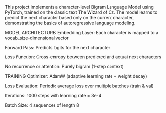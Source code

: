 This project implements a character-level Bigram Language Model using PyTorch, trained on the classic text The Wizard of Oz. The model learns to predict the next character based only on the current character, demonstrating the basics of autoregressive language modeling.

MODEL ARCHITECTURE:
Embedding Layer: Each character is mapped to a vocab_size-dimensional vector

Forward Pass: Predicts logits for the next character

Loss Function: Cross-entropy between predicted and actual next characters

No recurrence or attention: Purely bigram (1-step context)

TRAINING
Optimizer: AdamW (adaptive learning rate + weight decay)

Loss Evaluation: Periodic average loss over multiple batches (train & val)

Iterations: 1000 steps with learning rate = 3e-4

Batch Size: 4 sequences of length 8